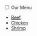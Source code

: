 <!DOCTYPE html>
<html lang="en" dir="ltr">
    <head>
        <meta harset="utf-8">
        <title>responsive Navbar</title>
        <meta name="viewport" content="eidth=deviced-width, inital-scale=1.0">
        <link rel="stylesheet" href="styles.css 2.css">
    </head>
    <body>
        <nav>
            <input type="checkbox" id="checkbox">
            <label for="checkbox" class="checkbtn">
                <i class="fas fa-bars"></i>
            </label>
            <label class="logo">Our Menu</Menu></label>
            <ul>
                <li><a class="active" href="#">Beef</a></li>
                <li><a href="#">Chicken</a></li>
                <li><a href="#">Shrimp</a></li>
            </ul>
        </nav>
        </pay>

        
